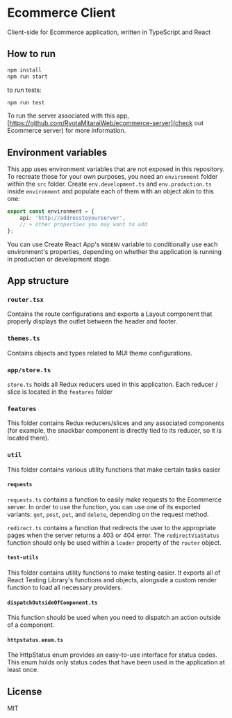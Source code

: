 # Ecommerce Client
Client-side for Ecommerce application, written in TypeScript and React

## How to run
```bash
npm install
npm run start
```

to run tests:

```bash
npm run test
```

To run the server associated with this app, [https://github.com/RyotaMitaraiWeb/ecommerce-server](check out Ecommerce server) for more information.


## Environment variables
This app uses environment variables that are not exposed in this repository. To recreate those for your own purposes, you need an ``environment`` folder within the ``src`` folder. Create ``env.development.ts`` and ``env.production.ts`` inside ``environment`` and populate each of them with an object akin to this one:

```typescript
export const environment = {
    api: 'http://addresstoyourserver',
    // + other properties you may want to add
};
```

You can use Create React App's ``NODENV`` variable to conditionally use each environment's properties, depending on whether the application is running in production or development stage.

## App structure

### ``router.tsx``
Contains the route configurations and exports a Layout component that properly displays the outlet between the header and footer.

### ``themes.ts``
Contains objects and types related to MUI theme configurations.

### ``app/store.ts``
``store.ts`` holds all Redux reducers used in this application. Each reducer / slice is located in the ``features`` folder

### ``features``
This folder contains Redux reducers/slices and any associated components (for example, the snackbar component is directly tied to its reducer, so it is located there).

### ``util``
This folder contains various utility functions that make certain tasks easier

#### ``requests``
``requests.ts`` contains a function to easily make requests to the Ecommerce server. In order to use the function, you can use one of its exported variants: ``get``, ``post``, ``put``, and ``delete``, depending on the request method.

``redirect.ts`` contains a function that redirects the user to the appropriate pages when the server returns a 403 or 404 error. The ``redirectViaStatus`` function should only be used within a ``loader`` property of the ``router`` object.

#### ``test-utils``
This folder contains utility functions to make testing easier. It exports all of React Testing Library's functions and objects, alongside a custom render function to load all necessary providers.

#### ``dispatchOutsideOfComponent.ts``
This function should be used when you need to dispatch an action outside of a component.

#### ``httpstatus.enum.ts``
The HttpStatus enum provides an easy-to-use interface for status codes. This enum holds only status codes that have been used in the application at least once.

## License
MIT